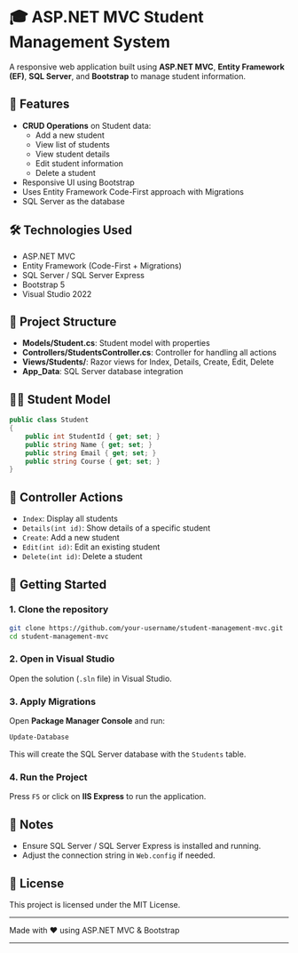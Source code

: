 
# 🎓 ASP.NET MVC Student Management System

A responsive web application built using **ASP.NET MVC**, **Entity Framework (EF)**, **SQL Server**, and **Bootstrap** to manage student information.

## 📌 Features

- **CRUD Operations** on Student data:
  - Add a new student
  - View list of students
  - View student details
  - Edit student information
  - Delete a student
- Responsive UI using Bootstrap
- Uses Entity Framework Code-First approach with Migrations
- SQL Server as the database

## 🛠 Technologies Used

- ASP.NET MVC
- Entity Framework (Code-First + Migrations)
- SQL Server / SQL Server Express
- Bootstrap 5
- Visual Studio 2022

## 🧩 Project Structure

- **Models/Student.cs**: Student model with properties
- **Controllers/StudentsController.cs**: Controller for handling all actions
- **Views/Students/**: Razor views for Index, Details, Create, Edit, Delete
- **App_Data**: SQL Server database integration

## 🧑‍🎓 Student Model

```csharp
public class Student
{
    public int StudentId { get; set; }
    public string Name { get; set; }
    public string Email { get; set; }
    public string Course { get; set; }
}
```

## 📄 Controller Actions

- `Index`: Display all students
- `Details(int id)`: Show details of a specific student
- `Create`: Add a new student
- `Edit(int id)`: Edit an existing student
- `Delete(int id)`: Delete a student

## 🚀 Getting Started

### 1. Clone the repository

```bash
git clone https://github.com/your-username/student-management-mvc.git
cd student-management-mvc
```

### 2. Open in Visual Studio

Open the solution (`.sln` file) in Visual Studio.

### 3. Apply Migrations

Open **Package Manager Console** and run:

```bash
Update-Database
```

This will create the SQL Server database with the `Students` table.

### 4. Run the Project

Press `F5` or click on **IIS Express** to run the application.

## 📌 Notes

- Ensure SQL Server / SQL Server Express is installed and running.
- Adjust the connection string in `Web.config` if needed.

## 📝 License

This project is licensed under the MIT License.

---

Made with ❤️ using ASP.NET MVC & Bootstrap

---


